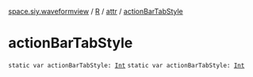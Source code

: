 [space.siy.waveformview](../../index.md) / [R](../index.md) / [attr](index.md) / [actionBarTabStyle](./action-bar-tab-style.md)

# actionBarTabStyle

`static var actionBarTabStyle: `[`Int`](https://kotlinlang.org/api/latest/jvm/stdlib/kotlin/-int/index.html)
`static var actionBarTabStyle: `[`Int`](https://kotlinlang.org/api/latest/jvm/stdlib/kotlin/-int/index.html)